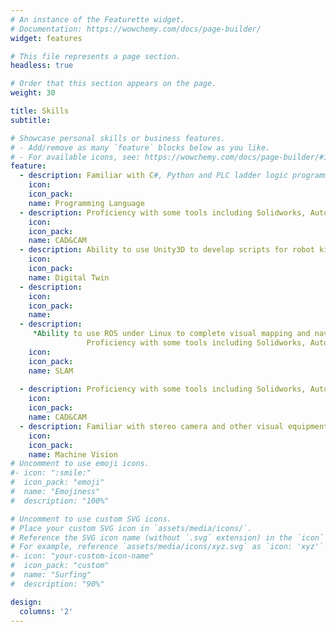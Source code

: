 ```yaml
---
# An instance of the Featurette widget.
# Documentation: https://wowchemy.com/docs/page-builder/
widget: features

# This file represents a page section.
headless: true

# Order that this section appears on the page.
weight: 30

title: Skills
subtitle:

# Showcase personal skills or business features.
# - Add/remove as many `feature` blocks below as you like.
# - For available icons, see: https://wowchemy.com/docs/page-builder/#icons
feature:
  - description: Familiar with C#, Python and PLC ladder logic programming language
    icon: 
    icon_pack: 
    name: Programming Language
  - description: Proficiency with some tools including Solidworks, AutoCAD, Delmia, Matlab and other software for modeling and simulation
    icon: 
    icon_pack: 
    name: CAD&CAM
  - description: Ability to use Unity3D to develop scripts for robot kinetic simulation and develop digital twin system
    icon: 
    icon_pack: 
    name: Digital Twin
  - description: 
    icon: 
    icon_pack: 
    name: 
  - description: 
     *Ability to use ROS under Linux to complete visual mapping and navigation of mobile robots
                 Proficiency with some tools including Solidworks, AutoCAD, Delmia, Matlab and other software for modeling and simulation
    icon: 
    icon_pack: 
    name: SLAM
    
  - description: Proficiency with some tools including Solidworks, AutoCAD, Delmia, Matlab and other software for modeling and simulation
    icon: 
    icon_pack: 
    name: CAD&CAM
  - description: Familiar with stereo camera and other visual equipment, and able to use OpenCV and image recognition algorithms like Mask R-CNN
    icon: 
    icon_pack: 
    name: Machine Vision
# Uncomment to use emoji icons.
#- icon: ":smile:"
#  icon_pack: "emoji"
#  name: "Emojiness"
#  description: "100%"

# Uncomment to use custom SVG icons.
# Place your custom SVG icon in `assets/media/icons/`.
# Reference the SVG icon name (without `.svg` extension) in the `icon` field.
# For example, reference `assets/media/icons/xyz.svg` as `icon: 'xyz'`
#- icon: "your-custom-icon-name"
#  icon_pack: "custom"
#  name: "Surfing"
#  description: "90%"

design:
  columns: '2'
---
```

